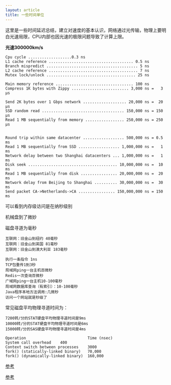 ```yaml
---
layout: article
title: 一些时间单位
---
```

这里是一些时间延迟总结，建立对速度的基本认识，网络通过光传输，物理上要明白光速局限，CPU内部也因光速的极限问题导致了计算上限。


**光速300000km/s**


```
Cpu cycle ...................0.3 ns
L1 cache reference ..................................... 0.5 ns
Branch mispredict ........................................ 5 ns
L2 cache reference ....................................... 7 ns
Mutex lock/unlock ....................................... 25 ns

Main memory reference .................................. 100 ns
Compress 1K bytes with Zippy ......................... 3,000 ns =   3 µs

Send 2K bytes over 1 Gbps network ................... 20,000 ns =  20 µs
SSD random read .................................... 150,000 ns = 150 µs
Read 1 MB sequentially from memory ................. 250,000 ns = 250 µs


Round trip within same datacenter .................. 500,000 ns = 0.5 ms
Read 1 MB sequentially from SSD .................. 1,000,000 ns =   1 ms
Network delay between two Shanghai datacenters ... 1,000,000 ns =   1 ms
Disk seek ....................................... 10,000,000 ns =  10 ms
Read 1 MB sequentially from disk ................ 20,000,000 ns =  20 ms
Network delay from Beijing to Shanghai .......... 30,000,000 ns =  30 ms
Send packet CA->Netherlands->CA ................ 150,000,000 ns = 150 ms

```

可以看到内存级访问是在纳秒级别

机械盘到了微妙

磁盘寻道为毫秒

```
互联网：旧金山到纽约 40毫秒
互联网：旧金山到英国 81毫秒
互联网：旧金山到澳大利亚 183毫秒
```


```
执行一条指令 1ns
TCP包重传1到3秒
局域网ping一台主机百微秒
Redis一次查询百微秒
广域网ping一台主机10-100毫秒
局域网数据库查询（有索引）：10-100毫秒
Java程序本地方法调用:几微秒
访问一个网站就是秒级了
```

常见磁盘平均物理寻道时间为：
```
7200转/分的STAT硬盘平均物理寻道时间是9ms
10000转/分的STAT硬盘平均物理寻道时间是6ms
15000转/分的SAS硬盘平均物理寻道时间是4ms
```


```
Operation                        	Time (nsec)
System call overhead	400
Context switch between processes	3000
fork() (statically-linked binary)	70,000
fork() (dynamically-linked binary)	160,000
```

[参考](https://everythingisdata.wordpress.com/2009/10/17/numbers-everyone-should-know/)






[参考](https://gist.github.com/hellerbarde/2843375)